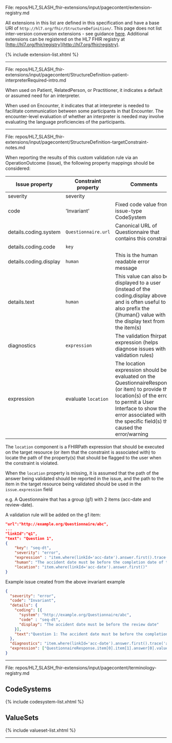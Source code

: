 File: repos/HL7_SLASH_fhir-extensions/input/pagecontent/extension-registry.md



All extensions in this list are defined in this specification and have a base URI of 
```http://hl7.org/fhir/StructureDefinition/```. 
This page does not list inter-version conversion extensions - see guidance [here]({{site.data.fhir.path}}versions.html#extensions).
Additional extensions can be registered on the HL7 FHIR registry at [http://hl7.org/fhir/registry](http://hl7.org/fhir/registry).

{% include extension-list.xhtml %}


---

File: repos/HL7_SLASH_fhir-extensions/input/pagecontent/StructureDefinition-patient-interpreterRequired-intro.md

When used on Patient, RelatedPerson, or Practitioner, it indicates a default or assumed need for an interpreter.

When used on Encounter, it indicates that at interpreter is needed to facilitate communication between some participants in that Encounter.
The encounter-level evaluation of whether an interpreter is needed may involve evaluating the language proficiencies of the participants.


---

File: repos/HL7_SLASH_fhir-extensions/input/pagecontent/StructureDefinition-targetConstraint-notes.md

When reporting the results of this custom validation rule via an OperationOutcome (issue), the following property mappings should be considered:

|Issue property|Constraint property|Comments|
|----|----|----|
|severity|severity | |
|code|'Invariant'|Fixed code value from issue-type CodeSystem |
|details.coding.system|`Questionnaire.url`|Canonical URL of Questionnaire that contains this constraint|
|details.coding.code|`key`|
|details.coding.display|`human`|This is the human readable error message |
details.text|`human`|This value can also be displayed to a user (instead of the coding.display above) and is often useful to also prefix the {}human{} value with the display text from the item(s)|
|diagnostics|`expression`|The validation fhirpath expression (helps diagnose issues with validation rules)|
|expression|evaluate `location`|The location expression should be evaluated on the QuestionnaireResponse (or item) to provide the location(s) of the error to permit a User Interface to show the error associated with the specific field(s) that caused the error/warning|

The `location` component is a FHIRPath expression that should be executed on the target resource (or item that the constraint is associated with) to locate the path of the property(s) that should be flagged to the user when the constraint is violated.

When the `location` property is missing, it is assumed that the path of the answer being validated should be reported in the issue, and the path to the item in the target resource being validated should be used in the `issue.expression` field

e.g. A Questionnaire that has a group (g1) with 2 items (acc-date and review-date).

A validation rule will be added on the g1 item:
``` json
"url":"http://example.org/Questionnaire/abc",
...
"linkId":"q1",
"text": "Question 1",
{ 
    "key": "seq-dt", 
    "severity": "error", 
    "expression" : "item.where(linkId='acc-date').answer.first().trace('acc-date') < %resource.authored.trace('authored')", 
    "human": "The accident date must be before the completion date of the form", 
    "location": "item.where(linkId='acc-date').answer.first()" 
}
```

Example issue created from the above invariant example
``` json
{
  "severity": "error",
  "code": "Invariant",
  "details": {
    "coding": [{
      "system": "http://example.org/Questionnaire/abc", 
      "code" : "seq-dt", 
      "display": "The accident date must be before the review date"
    }],
    "text":"Question 1: The accident date must be before the completion date"
  },
  "diagnostics": "item.where(linkId='acc-date').answer.first().trace('acc-date') <  %resource.authored.trace('authored') acc-date: 2024-03-17; authored: 2024-02-01",
  "expression": ["QuestionnaireResponse.item[0].item[1].answer[0].value[0]"]
}
```

---

File: repos/HL7_SLASH_fhir-extensions/input/pagecontent/terminology-registry.md



## CodeSystems

{% include codesystem-list.xhtml %}

## ValueSets

{% include valueset-list.xhtml %}


---

